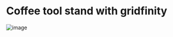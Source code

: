 # Coffee tool stand with gridfinity

![image](https://github.com/v6cl/MyDIYthings/assets/16078263/79a277f6-617d-4b47-9673-7a974b9a4ee3)
